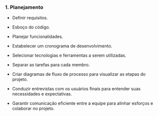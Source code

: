### 1. Planejamento

- Definir requisitos.

- Esboço do código.

- Planejar funcionalidades.

- Estabelecer um cronograma de desenvolvimento.

- Selecionar tecnologias e ferramentas a serem utilizadas.

- Separar as tarefas para cada membro.

- Criar diagramas de fluxo de processo para visualizar as etapas do projeto.

- Conduzir entrevistas com os usuários finais para entender suas necessidades e expectativas.

- Garantir comunicação eficiente entre a equipe para alinhar esforços e colaborar no projeto.
